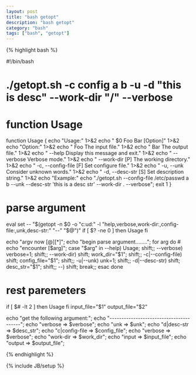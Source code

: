 ```yaml
---
layout: post
title: "bash getopt"
description: "bash getopt"
category: "bash"
tags: ["bash", "getopt"]
---
```



{% highlight bash %}

#!/bin/bash

#
# ./getopt.sh  -c config a b -u   -d "this is desc" --work-dir "/"  --verbose
#

#   function Usage
function Usage {
    echo "Usage:" 1>&2
    echo "    $0 Foo Bar [Option]" 1>&2
    echo "Option:" 1>&2
    echo "    Foo                       The input file." 1>&2
    echo "    Bar                       The output file." 1>&2
    echo "        --help                Display this message and exit." 1>&2
    echo "        --verbose             Verbose mode." 1>&2
    echo "        --work-dir [P]        The working directory." 1>&2
    echo "    -c, --config-file [F]     Set configure file." 1>&2
    echo "    -u, --unk                 Consider unknown words." 1>&2
    echo "    -d, --desc-str [S]        Set description string." 1>&2
    echo "Example:"
    echo "./getopt.sh --config-file /etc/passwd a b --unk --desc-str 'this is a desc str' --work-dir . --verbose";
    exit 1
}
 
#   parse argument
eval set -- "$(getopt -n $0 -o "c:ud:" -l "help,verbose,work-dir:,config-file:,unk,desc-str:" "--" "$@")"
if  [ $? -ne 0 ]
then
    Usage
fi

echo "argv now [$@] [$*]";
echo "begin parse argument........";
for arg
do
    # echo "encounter [$arg]";
    case "$arg" in
       --help)            Usage; shift;;
       --verbose)         verbose=1; shift;;
       --work-dir)        shift; work_dir="$1"; shift;;
       -c|--config-file)  shift; config_file="$1"; shift;;
       -u|--unk)          unk=1;   shift;;
       -d|--desc-str)     shift; desc_str="$1"; shift;;
       --)                shift; break;;
    esac
done
 
#   rest paremeters
if [ $# -lt 2 ]
then
    Usage
fi
input_file="$1"
output_file="$2"

echo "get the following argument:";
echo "----------------------------------------";
echo "verbose         => $verbose";
echo "unk             => $unk";
echo "d|desc-str      => $desc_str";
echo "c|config-file   => $config_file";
echo "verbose         => $verbose";
echo "work-dir        => $work_dir";
echo "input           => $input_file";
echo "output          => $output_file";


{% endhighlight %}


{% include JB/setup %}


